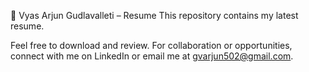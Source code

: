📄 Vyas Arjun Gudlavalleti – Resume This repository contains my latest resume.

Feel free to download and review. For collaboration or opportunities, connect with me on LinkedIn or email me at gvarjun502@gmail.com.
